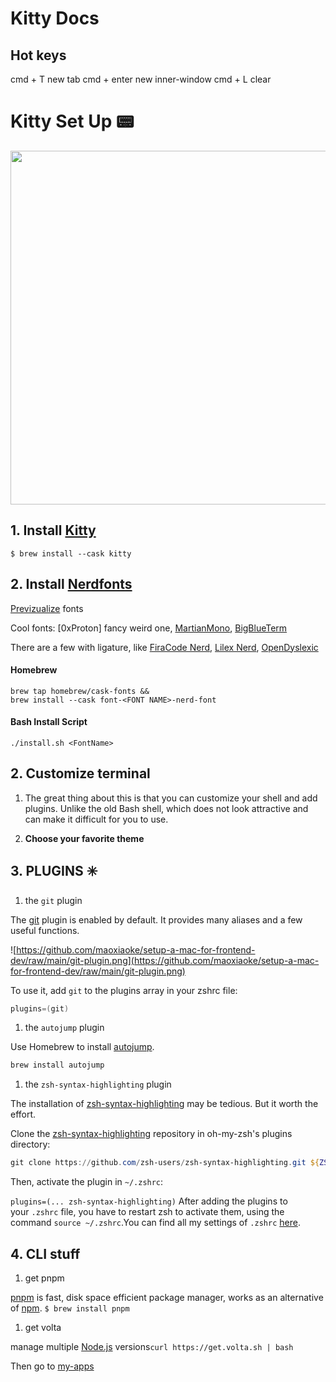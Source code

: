 # Kitty Docs

## Hot keys
cmd + T   new tab
cmd + enter new inner-window
cmd + L   clear 

# Kitty Set Up 📟

   <img src="https://media2.giphy.com/media/26uf4LsTj87JjVDbO/giphy.gif?cid=ecf05e47znj7hli7wiyzjp3li8vhjd89942bfub3yjsdwfn2&rid=giphy.gif&ct=g" width="566" />

## 1. Install [Kitty](https://github.com/kovidgoyal/kitty/)

`$ brew install --cask kitty`

## 2. Install [Nerdfonts](https://www.nerdfonts.com/font-downloads)

[Previzualize](https://www.programmingfonts.org/#maple) fonts

Cool fonts: [0xProton] fancy weird one, [MartianMono](https://github.com/ryanoasis/nerd-fonts/releases/download/v3.1.1/MartianMono.zip), [BigBlueTerm](https://github.com/ryanoasis/nerd-fonts/releases/download/v3.1.1/BigBlueTerminal.zip)

There are a few with ligature, like [FiraCode Nerd](https://github.com/ryanoasis/nerd-fonts/releases/download/v3.1.1/FiraCode.zip), [Lilex Nerd](https://github.com/ryanoasis/nerd-fonts/releases/download/v3.1.1/Lilex.zip), [OpenDyslexic](https://github.com/ryanoasis/nerd-fonts/releases/download/v3.1.1/OpenDyslexic.zip)

#### Homebrew
```shell
brew tap homebrew/cask-fonts &&
brew install --cask font-<FONT NAME>-nerd-font
```

#### Bash Install Script
`./install.sh <FontName>`


## 2. Customize terminal

   1. The great thing about this is that you can customize your shell and add plugins. Unlike the old Bash shell, which does not look attractive and can make it difficult for you to use.

   1. **Choose your favorite theme**

## 3. PLUGINS ✳️

   1. the `git` plugin

   The [git](https://github.com/ohmyzsh/ohmyzsh/tree/master/plugins/git) plugin is enabled by default. It provides many aliases and a few useful functions.

   ![https://github.com/maoxiaoke/setup-a-mac-for-frontend-dev/raw/main/git-plugin.png](https://github.com/maoxiaoke/setup-a-mac-for-frontend-dev/raw/main/git-plugin.png)

   To use it, add `git` to the plugins array in your zshrc file:

   ```powershell
   plugins=(git)
   ```

   1. the `autojump` plugin

   Use Homebrew to install [autojump](https://github.com/wting/autojump#installation).

   ```powershell
   brew install autojump
   ```
   
   1. the `zsh-syntax-highlighting` plugin

   The installation of [zsh-syntax-highlighting](https://github.com/zsh-users/zsh-syntax-highlighting/blob/master/INSTALL.md) may be tedious. But it worth the effort.

   Clone the [zsh-syntax-highlighting](https://github.com/zsh-users/zsh-syntax-highlighting/blob/master/INSTALL.md) repository in oh-my-zsh's plugins directory:

   ```powershell
   git clone https://github.com/zsh-users/zsh-syntax-highlighting.git ${ZSH_CUSTOM:-~/.oh-my-zsh/custom}/plugins/zsh-syntax-highlighting
   ```

   Then, activate the plugin in `~/.zshrc`:

   `plugins=(... zsh-syntax-highlighting)`
   After adding the plugins to your `.zshrc` file, you have to restart zsh to activate them, using the command `source ~/.zshrc`.You can find all my settings of `.zshrc` [here](https://gist.githubusercontent.com/maoxiaoke/0f61f217c428dcfba48067622db83a8e/raw/78da5225ff3cdc8df38db28b8f872a6f6836cfc2/__Configurations__---zshrc.text).

## 4. CLI stuff

   1. get pnpm

   [pnpm](https://pnpm.io/) is fast, disk space efficient package manager, works as an alternative of [npm](https://www.npmjs.com/). `$ brew install pnpm`

   1. get volta

   manage multiple [Node.js](https://nodejs.org/en/) versions`curl https://get.volta.sh | bash`


Then go to [my-apps](notes/my-apps)